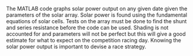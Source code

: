 The MATLAB code graphs solar power output on any given date given the parameters of the solar array. Solar power is found using the fundamental equations of solar cells. Tests on the array must be done to find the shunt and series resistance before the code can be used. Shading is not accounted for and parameters will not be perfect but this will give a good estimate for what to expect on the competition racing day. Knowing the solar power output is important to devise a race strategy.   
